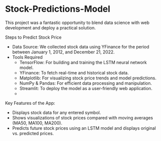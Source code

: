 # Stock-Predictions-Model
This project was a fantastic opportunity to blend data science with web development and deploy a practical solution.

Steps to Predict Stock Price
- Data Source: We collected stock data using YFinance for the period between January 1, 2012, and December 21, 2022.
- Tools Required
  - TensorFlow: For building and training the LSTM neural network model.
  - YFinance: To fetch real-time and historical stock data.
  - Matplotlib: For visualizing stock price trends and model predictions.
  - NumPy & Pandas: For efficient data processing and manipulation.
  - Streamlit: To deploy the model as a user-friendly web application.
  - 
Key Features of the App:
- Displays stock data for any entered symbol.
- Shows visualizations of stock prices compared with moving averages (MA50, MA100, MA200).
- Predicts future stock prices using an LSTM model and displays original vs. predicted prices.
